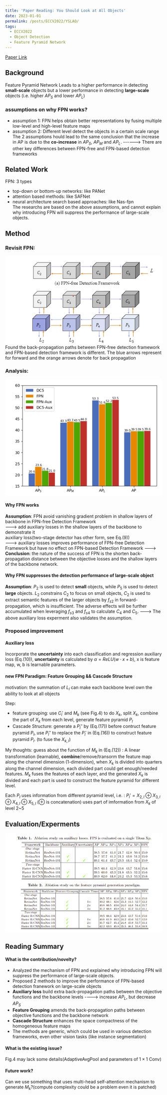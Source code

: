 ```yaml
---
title: 'Paper Reading: You Should Look at All Objects'
date: 2023-01-01
permalink: /posts/ECCV2022/YSLAO/
tags:
  - ECCV2022
  - Object Detection
  - Feature Pyramid Network
---
```

[Paper Link](https://arxiv.org/abs/2207.07889)  

## Background  
Feature Pyramid Network Leads to a higher performance in detecting **small-scale** objects but a lower performance in detecting **large-scale** objects (i.e. higher $AP_S$ and lower $AP_L$)  

### assumptions on why FPN works?  
- assumption 1: FPN helps obtain better representations by fusing multiple low-level and high-level feature maps  
- assumption 2: Different level detect the objects in a certain scale range  
The 2 assumptions hould lead to the same conclusion that the increase in AP is due to the **co-increase** in $AP_S$, $AP_M$ and $AP_L$. ------> There are other key differences between FPN-free and FPN-based detection frameworks

## Related Work  
FPN: 3 types
- top-down or bottom-up networks: like PANet  
- attention based methods: like SAFNet  
- neural architecture search based approaches: like Nas-fpn  
The researchs are based on the above assumptions, and cannot explain why introducing FPN will suppress the performance of large-scale objects.

## Method  

### Revisit FPN:  
![p1](/images/blog/2023-01-01-YSLAO/YSLAO_0.png)  
Found the back-propagation paths between FPN-free detection framework and FPN-based detection framework is different. The blue arrows represent for forward and the orange arrows denote for back propagation

### Analysis:
![p1](/images/blog/2023-01-01-YSLAO/YSLAO_1.png)  
#### Why FPN works  
**Assumption**: FPN avoid vanishing gradient problem in shallow layers of backbone in FPN-free Detection Framework    
---> add auxiliary losses in the shallow layers of the backbone to demonstrate it  
auxiliary loss(two-stage detector has other form, see Eq.(9))  
---> auxiliary losses improves performance of FPN-free Detection Framework but have no effect on FPN-based Detection Framework
---> **Conclusion**: the nature of the success of FPN is the shorten back-propagation distance between the objective losses and the shallow layers of the backbone network.

#### Why FPN suppresses the detection performance of large-scale object
**Assumption**: $P_2$ is used to detect **small** objects, while $P_5$ is used to detect **large** objects. $L_2$ constrains $C_2$ to focus on small objects, $C_2$ is used to extract semantic features of the larger objects by $f_{s2}$ in forward-propagation, which is insufficient. The adverse effects will be further accumulated when leveraging $f_{s3}$ and $f_{s4}$ to calculate $C_4$ and $C_5$.
---> The above auxiliary loss experment also validates the assumption.

### Proposed improvement  
#### Auxiliary loss  
Incorporate the **uncertainty** into each classification and regression auxiliary loss (Eq.(10)), **uncertainty** is calculated by $\alpha=ReLU(w \cdot x + b)$, x is feature map, w, b is learnable parameters.

#### new FPN Paradigm: Feature Grouping && Cascade Structure  
motivation: the summation of $L_l$ can make each backbone level own the ability to look at all objects  

Step:  
- feature grouping: use $C_l'$ and $M_k$ (see Fig.4) to do $X_k$, split $X_k$, combine the part of $X_k$ from each level, generate feature pyramid $P_l$
- Cascade Structure: generate a $P_l''$ by (Eq.(17)) before contruct feature pyramid $P_l$, use $P_l''$ to replace the $P_l'$ in (Eq.(16)) to construct feature pyramid $P_l$. (to fuse the $X_{k, l}$)

My thoughts:
guess about the function of $M_k$ in (Eq.(12)) : A linear transformation (learnable), **combine**/remove/transorm the feature map along the channel dimension (1-dimension), when $X_k$ is divided into quarters along the channel dimension, each divided part could get enough/needed features. $M_k$ fuses the features of each layer, and the generated $X_k$ is divided and each part is used to construct the feature pyramid for different level.  

Each $P_l$ uses information from different pyramid level, i.e. :  $P_l'=X_{2,l}\oplus X_{3,l}\oplus X_{4,l}\oplus X_{5,l}$ ($\oplus$ is concatenation) uses part of imformation from $X_k$ of level 2~5


## Evaluation/Experments  
![p1](/images/blog/2023-01-01-YSLAO/YSLAO_2.png)  

## Reading Summary  

#### What is the contribution/novelty?  
- Analyzed the mechanism of FPN and explained why introducing FPN will suppress the performance of large-scale objects.
- Proposed 2 methods to improve the performance of FPN-based detection franework on large-scale objects 
- **Auxiliary loss** build extra back-propagation paths between the objective functions and the backbone levels ----> increase $AP_L$, but decrease $AP_S$
- **Feature Grouping** amends the back-propagation paths between objective functions and the backbone network
- **Cascade Structure** enhances the space compactness of the homogeneous feature maps
- The methods are generic, which could be used in various detection frameworks, even other vision tasks (like instance segmentation)

#### What is the existing issue?  
Fig.4 may lack some details(AdaptiveAvgPool and parameters of $1 \times 1$ Conv)  
 

#### Future work?  
Can we use something that uses multi-head self-attention mechanism to generate $M_k$?(compute complexity could be a problem even it is patched)  
